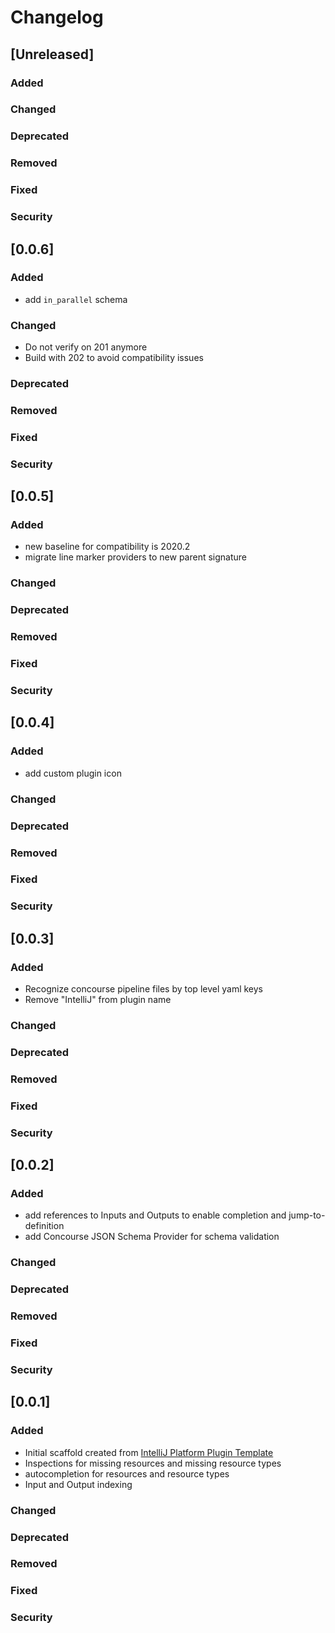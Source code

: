 # Changelog

## [Unreleased]
### Added

### Changed

### Deprecated

### Removed

### Fixed

### Security
## [0.0.6]
### Added
- add `in_parallel` schema
### Changed
- Do not verify on 201 anymore
- Build with 202 to avoid compatibility issues
### Deprecated

### Removed

### Fixed

### Security
## [0.0.5]
### Added
- new baseline for compatibility is 2020.2
- migrate line marker providers to new parent signature
### Changed

### Deprecated

### Removed

### Fixed

### Security
## [0.0.4]
### Added
- add custom plugin icon

### Changed

### Deprecated

### Removed

### Fixed

### Security
## [0.0.3]
### Added
- Recognize concourse pipeline files by top level yaml keys
- Remove "IntelliJ" from plugin name
### Changed

### Deprecated

### Removed

### Fixed

### Security
## [0.0.2]
### Added

- add references to Inputs and Outputs to enable completion
  and jump-to-definition
- add Concourse JSON Schema Provider for schema validation

### Changed

### Deprecated

### Removed

### Fixed

### Security
## [0.0.1]
### Added
- Initial scaffold created from [IntelliJ Platform Plugin Template](https://github.com/JetBrains/intellij-platform-plugin-template)
- Inspections for missing resources and missing resource types
- autocompletion for resources and resource types
- Input and Output indexing
### Changed

### Deprecated

### Removed

### Fixed

### Security
